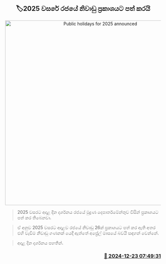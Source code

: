 <p align='center'><b><h2 align='center' title='Public holidays for 2025 announced'>🏷2025 වසරේ රජයේ නිවාඩු ප්‍රකාශයට පත් කරයි</h2></b></p>
<p align='center'><img src='https://helakuru.sgp1.cdn.digitaloceanspaces.com/esana/images/lib/holiday-new-archived.jpg' width='600' alt='Public holidays for 2025 announced'></p>

> 2025 වසරට අදාළ දින දර්ශනය රජයේ මුද්‍රණ දෙපාර්තමේන්තුව විසින් ප්‍රකාශයට පත් කර තිබෙනවා.

> ඒ අනුව 2025 වසරට අදාළව රජයේ නිවාඩු 26ක් ප්‍රකාශයට පත් කර ඇති අතර එහි වැඩිම නිවාඩු ගණනක් යෙදී ඇත්තේ අප්‍රේල් මාසයේ බවයි සඳහන් වෙන්නේ.

> අදාළ දින දර්ශනය පහතින්.



<h3 align='right'><a href='https://www.helakuru.lk/esana/p/106061/'>📅 2024-12-23 07:49:31</a></h3>
